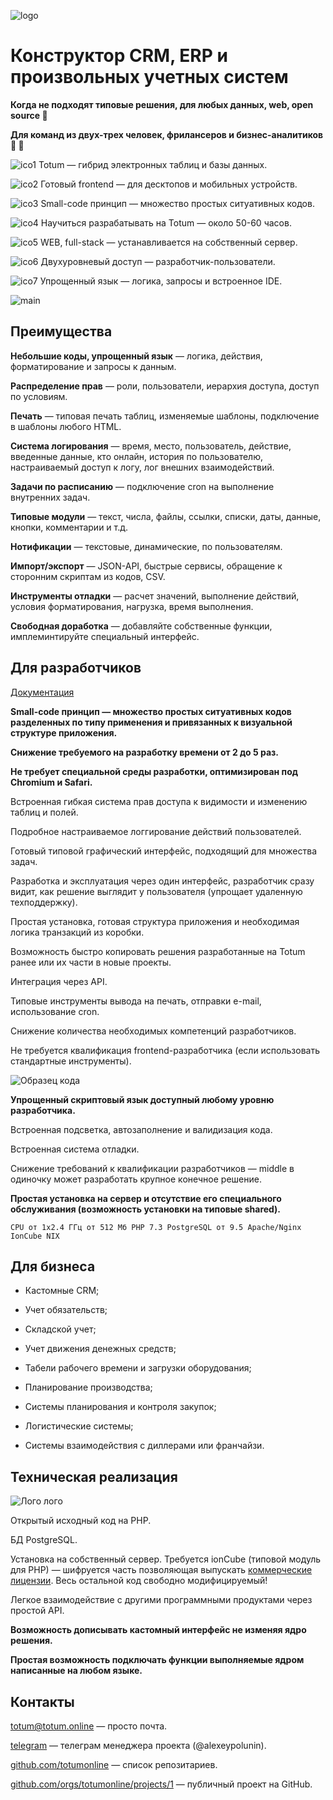![logo](https://totum.totum.online/fls/365_100_file.png)

# Конструктор CRM, ERP и произвольных учетных систем

**Когда не подходят типовые решения, для любых данных, web, open source 🎉**

**Для команд из двух-трех человек, фрилансеров и бизнес-аналитиков 💪 👀**



![ico1](https://totum.totum.online/fls/365_233_file.png) Totum — гибрид электронных таблиц и базы данных.

![ico2](https://totum.totum.online/fls/365_234_file.png) Готовый frontend — для десктопов и мобильных устройств.

![ico3](https://totum.totum.online/fls/365_235_file.png) Small-code принцип — множество простых ситуативных кодов.

![ico4](https://totum.totum.online/fls/365_236_file.png) Научиться разрабатывать на Totum — около 50-60 часов.

![ico5](https://totum.totum.online/fls/365_237_file.png) WEB, full-stack — устанавливается на собственный сервер.

![ico6](https://totum.totum.online/fls/365_238_file.png) Двухуровневый доступ — разработчик-пользователи.

![ico7](https://totum.totum.online/fls/365_239_file.png) Упрощенный язык —  логика, запросы и встроенное IDE.



![main](https://totum.totum.online/fls/365_242_file.png)




## Преимущества

**Небольшие коды, упрощенный язык** — логика, действия, форматирование и запросы к данным.

**Распределение прав** — роли, пользователи, иерархия доступа, доступ по условиям.

**Печать** — типовая печать таблиц, изменяемые шаблоны, подключение в шаблоны любого HTML.

**Система логирования** — время, место, пользователь, действие, введенные данные, кто онлайн, история по пользователю, настраиваемый доступ к логу, лог внешних взаимодействий.

**Задачи по расписанию** — подключение cron на выполнение внутренних задач.

**Типовые модули** — текст, числа, файлы, ссылки, списки, даты, данные, кнопки, комментарии и т.д.

**Нотификации** — текстовые, динамические, по пользователям.

**Импорт/экспорт** — JSON-API, быстрые сервисы, обращение к сторонним скриптам из кодов, CSV.

**Инструменты отладки** — расчет значений, выполнение действий, условия форматирования, нагрузка, время выполнения.

**Свободная доработка** — добавляйте собственные функции, имплеминтируйте специальный интерфейс.




## Для разработчиков



[Документация](https://docs.totum.online/)



**Small-code принцип — множество простых ситуативных кодов разделенных по типу применения и привязанных к визуальной структуре приложения.**

**Снижение требуемого на разработку времени от 2 до 5 раз.**

**Не требует специальной среды разработки, оптимизирован под Chromium и Safari.**

Встроенная гибкая система прав доступа к видимости и изменению таблиц и полей.

Подробное настраиваемое логгирование действий пользователей.

Готовый типовой графический интерфейс, подходящий для множества задач.

Разработка и эксплуатация через один интерфейс, разработчик сразу видит, как решение выглядит у пользователя (упрощает удаленную техподдержку).

Простая установка, готовая структура приложения и необходимая логика транзакций из коробки.

Возможность быстро копировать решения разработанные на Totum ранее или их части в новые проекты.

Интеграция через API.

Типовые инструменты вывода на печать, отправки e-mail, использование cron.  

Снижение количества необходимых компетенций разработчиков.

Не требуется квалификация frontend-разработчика (если использовать стандартные инструменты).

![Образец кода](https://totum.totum.online/fls/365_218_file.png)

**Упрощенный скриптовый язык доступный любому уровню разработчика.**

Встроенная подсветка, автозаполнение и валидизация кода.

Встроенная система отладки.

Снижение требований к квалификации разработчиков — middle в одиночку может разработать крупное конечное решение.

**Простая установка на сервер и отсутствие его специального обслуживания (возможность установки на типовые shared).**

	CPU от 1х2.4 ГГц от 512 Мб PHP 7.3 PostgreSQL от 9.5 Apache/Nginx IonCube NIX




## Для бизнеса

+ Кастомные CRM;

+ Учет обязательств;

+ Складской учет;

+ Учет движения денежных средств;

+ Табели рабочего времени и загрузки оборудования;

+ Планирование производства;

+ Системы планирования и контроля закупок;

+ Логистические системы;

+ Системы взаимодействия с диллерами или франчайзи.



## Техническая реализация

![Лого лого](https://totum.totum.online/fls/365_74_file.png)

Открытый исходный код на PHP.

БД PostgreSQL.

Установка на собственный сервер. Требуется ionCube (типовой модуль для PHP) — шифруется часть позволяющая выпускать [коммерческие лицензии](https://totum.online/licenzirovanie). Весь остальной код свободно модифицируемый!

Легкое взаимодействие с другими программными продуктами через простой API.

**Возможность дописывать кастомный интерфейс не изменяя ядро решения.**

**Простая возможность подключать функции выполняемые ядром написанные на любом языке.**




## Контакты

[totum@totum.online](mailto:totum@totum.online) — просто почта.

[telegram](http://t.me/alexeypolunin) — телеграм менеджера проекта (@alexeypolunin).

[github.com/totumonline](https://github.com/totumonline) — список репозитариев.

[github.com/orgs/totumonline/projects/1](https://github.com/orgs/totumonline/projects/1) — публичный проект на GitHub.